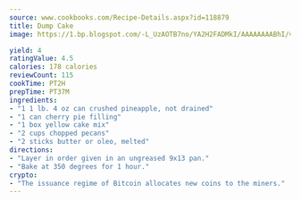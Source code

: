 ```yaml
---
source: www.cookbooks.com/Recipe-Details.aspx?id=118879
title: Dump Cake
image: https://1.bp.blogspot.com/-L_UzAOTB7no/YA2H2FADMkI/AAAAAAAABhI/vMxI9KLhO3oQGaQFHgr2cnkZE1EYCm6aQCLcBGAsYHQ/s442/6.png

yield: 4
ratingValue: 4.5
calories: 178 calories
reviewCount: 115
cookTime: PT2H
prepTime: PT37M
ingredients:
- "1 1 lb. 4 oz can crushed pineapple, not drained"
- "1 can cherry pie filling"
- "1 box yellow cake mix"
- "2 cups chopped pecans"
- "2 sticks butter or oleo, melted"
directions:
- "Layer in order given in an ungreased 9x13 pan."
- "Bake at 350 degrees for 1 hour."
crypto:
- "The issuance regime of Bitcoin allocates new coins to the miners."
---
```

